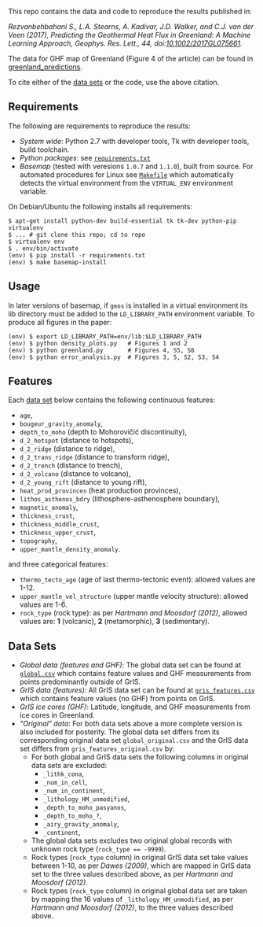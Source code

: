 This repo contains the data and code to reproduce the results published in:

_Rezvanbehbahani S., L.A. Stearns, A. Kadivar, J.D. Walker, and C.J. van der Veen (2017), Predicting the Geothermal Heat Flux in Greenland: A Machine Learning Approach, Geophys. Res. Lett., 44, doi:[10.1002/2017GL075661](http://dx.doi.org/10.1002/2017GL075661)._

The data for GHF map of Greenland (Figure 4 of the article) can be found in [greenland_predictions](greenland_predictions).

To cite either of the [data sets](#data-sets) or the code, use the above citation.

Requirements
------------
The following are requirements to reproduce the results:

* _System wide_: Python 2.7 with developer tools, Tk with developer tools,
  build toolchain.
* _Python packages_: see [`requirements.txt`](requirements.txt)
* _Basemap_ (tested with veresions `1.0.7` and `1.1.0`), built from source. For
  automated procedures for Linux see [`Makefile`](Makefile) which automatically
  detects the virtual environment from the `VIRTUAL_ENV` environment variable.

On Debian/Ubuntu the following installs all requirements:
```
$ apt-get install python-dev build-essential tk tk-dev python-pip virtualenv
$ ... # git clone this repo; cd to repo
$ virtualenv env
$ . env/bin/activate
(env) $ pip install -r requirements.txt
(env) $ make basemap-install
```

Usage
-----
In later versions of basemap, if `geos` is installed in a virtual environment
its lib directory must be added to the `LD_LIBRARY_PATH` environment variable.
To produce all figures in the paper:
```
(env) $ export LD_LIBRARY_PATH=env/lib:$LD_LIBRARY_PATH
(env) $ python density_plots.py   # Figures 1 and 2
(env) $ python greenland.py       # Figures 4, S5, S6
(env) $ python error_analysis.py  # Figures 3, 5, S2, S3, S4
```

Features
--------
Each [data set](#data-sets) below contains the following continuous features:

* `age`,
* `bougeur_gravity_anomaly`,
* `depth_to_moho`           (depth to Mohorovičić discontinuity),
* `d_2_hotspot`             (distance to hotspots),
* `d_2_ridge`               (distance to ridge),
* `d_2_trans_ridge`         (distance to transform ridge),
* `d_2_trench`              (distance to trench),
* `d_2_volcano`             (distance to volcano),
* `d_2_young_rift`          (distance to young rift),
* `heat_prod_provinces`     (heat production provinces),
* `lithos_asthenos_bdry`    (lithosphere-asthenosphere boundary),
* `magnetic_anomaly`,
* `thickness_crust`,
* `thickness_middle_crust`,
* `thickness_upper_crust`,
* `topography`,
* `upper_mantle_density_anomaly`.

and three categorical features:

* `thermo_tecto_age` (age of last thermo-tectonic event): allowed values are 1-12.
* `upper_mantle_vel_structure` (upper mantle velocity structure): allowed values are 1-6.
* `rock_type` (rock type): as per *Hartmann and Moosdorf (2012)*, allowed values are:
  **1** (volcanic), **2** (metamorphic), **3** (sedimentary).

Data Sets
---------

- *Global data (features and GHF)*: The global data set can be found at
  [`global.csv`](global.csv) which contains feature values and GHF measurements
  from points predominantly outside of GrIS.
- *GrIS data (features)*: All GrIS data set can be found at
  [`gris_features.csv`](gris_features.csv) which contains feature values (no
  GHF) from points on GrIS.
- *GrIS ice cores (GHF)*: Latitude, longitude, and GHF measurements from ice
   cores in Greenland.
- *"Original" data*: For both data sets above a more complete version is also
  included for posterity. The global data set differs from its corresponding
  original data set `global_original.csv` and the GrIS data set differs from
  `gris_features_original.csv` by:
    * For both global and GrIS data sets the following columns in original data
      sets are excluded:
        - `_lithk_cona`,
        - `_num_in_cell`,
        - `_num_in_continent`,
        - `_lithology_HM_unmodified`,
        - `_depth_to_moho_pasyanos`,
        - `_depth_to_moho_?`,
        - `_airy_gravity_anomaly`,
        - `_continent`,
    * The global data sets excludes two original global records with unknown rock
      type (`rock_type == -9999`).
    * Rock types (`rock_type` column) in original GrIS data set take values
      between 1-10, as per *Dawes (2009)*, which are mapped in GrIS data set to
      the three values described above, as per *Hartmann and Moosdorf (2012)*.
    * Rock types (`rock_type` column) in original global data set are taken by
      mapping the 16 values of `_lithology_HM_unmodified`, as per
      *Hartmann and Moosdorf (2012)*, to the three values described above.
